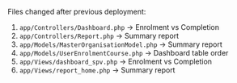 Files changed after previous deployment:

1. `app/Controllers/Dashboard.php`                                      ->      Enrolment vs Completion
1. `app/Controllers/Report.php`                                         ->      Summary report
1. `app/Models/MasterOrganisationModel.php`                             ->      Summary report
1. `app/Models/UserEnrolmentCourse.php`                                 ->      Dashboard table order
1. `app/Views/dashboard_spv.php`                                        ->      Enrolment vs Completion
1. `app/Views/report_home.php`                                          ->      Summary report











